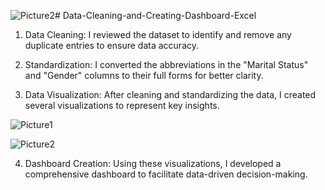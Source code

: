 ![Picture2](https://github.com/user-attachments/assets/da825058-8dcb-418f-92e5-c4fb9ceccf19)# Data-Cleaning-and-Creating-Dashboard-Excel

1. Data Cleaning: I reviewed the dataset to identify and remove any duplicate entries to ensure data accuracy.

2. Standardization: I converted the abbreviations in the "Marital Status" and "Gender" columns to their full forms for better clarity.

4. Data Visualization: After cleaning and standardizing the data, I created several visualizations to represent key insights.
   
![Picture1](https://github.com/user-attachments/assets/e2366090-9fb9-4af0-9548-a49e59747015)

![Picture2](https://github.com/user-attachments/assets/db03589f-e7c9-46b5-a816-2bda189c31df)

4. Dashboard Creation: Using these visualizations, I developed a comprehensive dashboard to facilitate data-driven decision-making.
